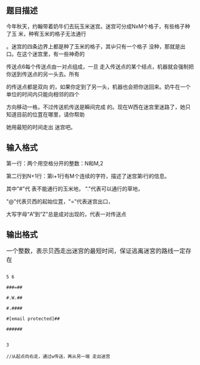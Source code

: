 ## 题目描述

<div>
 今年秋天，约翰带着奶牛们去玩玉米迷宫。迷宫可分成NxM个格子，有些格子种了玉 米，种宥玉米的格子无法通行
</div>
<div>
 。迷宫的四条边界上都是种了玉米的格子，其屮只有一个格子 没种，那就是出口。在这个迷宫里，有一些神奇的
</div>
<div>
 传送点6每个传送点由一对点组成，一旦 走入传送点的某个结点，机器就会强制把你送到传送点的另一头去。所有
</div>
<div>
 的传送点都是双向 的，如果你定到了另一头，机器也会把你送回来。奶牛在一个单位的时间内只能向相邻的四个
</div>
<div>
 方向移动一格，不过传送机传送是瞬间完成 的。现在W西在迷宫里迷路了，她只知道目前的位罝在哪里，请你帮助
</div>
<div>
 她用最短的时间走出 迷宫吧。
</div>

## 输入格式

<div>
 第一行：两个用空格分开的整数：N和M,2 
</div>
<div>
 第二行到N+1行：第i+1行有M个连续的字符，描述了迷宫第i行的信息。
</div>
<div>
 其中"#"代 表不能通行的玉米地， "."代表可以通行的草地，
</div>
<div>
 "@"代表贝西的起始位罝，"="代表迷宫出口， 
</div>
<div>
 大写字母“A”到“Z”总是成对出现的，代表一对传送点 
</div>

## 输出格式

<p align="left"><font size="3" face="Times New Roman">一个整数，表示贝西走出迷宫的最短时间，保证逃离迷宮的路线一定存在</font></p>

```input1
5 6
###=##
#.W.##
#.####
#[email protected]##
######
```
```output1
3
//从起点向右走，通过w传送，再从另一端 走出迷宫
```
